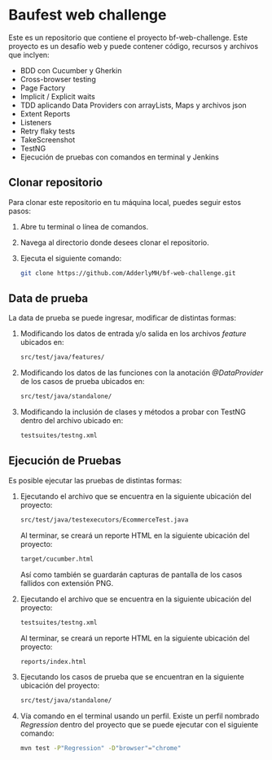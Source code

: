 # Baufest web challenge

Este es un repositorio que contiene el proyecto bf-web-challenge. Este proyecto es un desafío web y puede contener código, recursos y archivos que inclyen:

* BDD con Cucumber y Gherkin
* Cross-browser testing
* Page Factory
* Implicit / Explicit waits
* TDD aplicando Data Providers con arrayLists, Maps y archivos json
* Extent Reports
* Listeners
* Retry flaky tests
* TakeScreenshot
* TestNG
* Ejecución de pruebas con comandos en terminal y Jenkins

## Clonar repositorio

Para clonar este repositorio en tu máquina local, puedes seguir estos pasos:

1. Abre tu terminal o línea de comandos.

2. Navega al directorio donde desees clonar el repositorio.

3. Ejecuta el siguiente comando:

   ```bash
   git clone https://github.com/AdderlyMH/bf-web-challenge.git
   ```

## Data de prueba

La data de prueba se puede ingresar, modificar de distintas formas:

1. Modificando los datos de entrada y/o salida en los archivos *feature* ubicados en:

   ```bash
   src/test/java/features/
   ```
   
2. Modificando los datos de las funciones con la anotación *@DataProvider* de los casos de prueba ubicados en:

   ```bash
   src/test/java/standalone/
   ```
   
3. Modificando la inclusión de clases y métodos a probar con TestNG dentro del archivo ubicado en:

   ```bash
   testsuites/testng.xml
   ```

## Ejecución de Pruebas

Es posible ejecutar las pruebas de distintas formas:

1. Ejecutando el archivo que se encuentra en la siguiente ubicación del proyecto:

   ```bash
   src/test/java/testexecutors/EcommerceTest.java
   ```
   
   Al terminar, se creará un reporte HTML en la siguiente ubicación del proyecto:

   ```bash
   target/cucumber.html
   ```
   
   Así como también se guardarán capturas de pantalla de los casos fallidos con extensión PNG.

2. Ejecutando el archivo que se encuentra en la siguiente ubicación del proyecto:

   ```bash
   testsuites/testng.xml
   ```

   Al terminar, se creará un reporte HTML en la siguiente ubicación del proyecto:

   ```bash
   reports/index.html

3. Ejecutando los casos de prueba que se encuentran en la siguiente ubicación del proyecto:

   ```bash
   src/test/java/standalone/
   ```

4. Vía comando en el terminal usando un perfil. Existe un perfil nombrado *Regression* dentro del proyecto que se puede ejecutar con el siguiente comando:

   ```bash
   mvn test -P"Regression" -D"browser"="chrome"
   ```